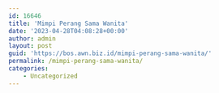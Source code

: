 ```yaml
---
id: 16646
title: 'Mimpi Perang Sama Wanita'
date: '2023-04-28T04:08:28+00:00'
author: admin
layout: post
guid: 'https://bos.awn.biz.id/mimpi-perang-sama-wanita/'
permalink: /mimpi-perang-sama-wanita/
categories:
    - Uncategorized
---
```



